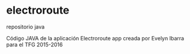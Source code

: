 # electroroute
repositorio java

Código JAVA de la aplicación Electroroute app creada por Evelyn Ibarra para el TFG 2015-2016
